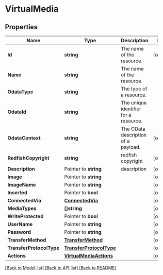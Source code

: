 # VirtualMedia

## Properties

Name | Type | Description | Notes
------------ | ------------- | ------------- | -------------
**Id** | **string** | The name of the resource. | [optional] 
**Name** | **string** | The name of the resource. | 
**OdataType** | **string** | The type of a resource. | 
**OdataId** | **string** | The unique identifier for a resource. | 
**OdataContext** | **string** | The OData description of a payload. | [optional] 
**RedfishCopyright** | **string** | redfish copyright | [optional] 
**Description** | Pointer to **string** | description | [optional] 
**Image** | Pointer to **string** |  | [optional] 
**ImageName** | Pointer to **string** |  | [optional] 
**Inserted** | Pointer to **bool** |  | [optional] 
**ConnectedVia** | [**ConnectedVia**](ConnectedVia.md) |  | [optional] 
**MediaTypes** | **[]string** |  | [optional] 
**WriteProtected** | Pointer to **bool** |  | [optional] 
**UserName** | Pointer to **string** |  | [optional] 
**Password** | Pointer to **string** |  | [optional] 
**TransferMethod** | [**TransferMethod**](TransferMethod.md) |  | [optional] 
**TransferProtocolType** | [**TransferProtocolType**](TransferProtocolType.md) |  | [optional] 
**Actions** | [**VirtualMediaActions**](VirtualMedia_Actions.md) |  | [optional] 

[[Back to Model list]](../README.md#documentation-for-models) [[Back to API list]](../README.md#documentation-for-api-endpoints) [[Back to README]](../README.md)


